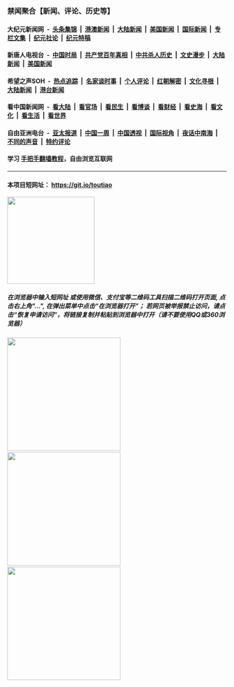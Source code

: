 ### 禁闻聚合【新闻、评论、历史等】

#### 大纪元新闻网 &nbsp;-&nbsp; [头条集锦](indexes/E头条集锦.md?t=03140331) &nbsp;|&nbsp; [港澳新闻](indexes/E港澳新闻.md?t=03140331)  &nbsp;|&nbsp; [大陆新闻](indexes/E大陆新闻.md?t=03140331) &nbsp;|&nbsp; [美国新闻](indexes/E美国新闻.md?t=03140331) &nbsp;|&nbsp; [国际新闻](indexes/E国际新闻.md?t=03140331) &nbsp;|&nbsp; [专栏文集](indexes/E专栏文集.md?t=03140331) &nbsp;|&nbsp; [纪元社论](indexes/E纪元社论.md?t=03140331) &nbsp;|&nbsp; [纪元特稿](indexes/E纪元特稿.md?t=03140331) 

#### 新唐人电视台 &nbsp;-&nbsp; [中国时局](indexes/N中国时局.md?t=03140331) &nbsp;|&nbsp; [共产党百年真相](indexes/N共产党百年真相.md?t=03140331) &nbsp;|&nbsp; [中共杀人历史](indexes/N中共杀人历史.md?t=03140331) &nbsp;|&nbsp; [文史漫步](indexes/N文史漫步.md?t=03140331) &nbsp;|&nbsp; [大陆新闻](indexes/N大陆新闻.md?t=03140331) &nbsp;|&nbsp; [美国新闻](indexes/N美国新闻.md?t=03140331)

#### 希望之声SOH &nbsp;-&nbsp; [热点追踪](indexes/H热点追踪.md?t=03140331) &nbsp;|&nbsp; [名家谈时事](indexes/H名家谈时事.md?t=03140331) &nbsp;|&nbsp; [个人评论](indexes/H个人评论.md?t=03140331)  &nbsp;|&nbsp; [红朝解密](indexes/H红朝解密.md?t=03140331) &nbsp;|&nbsp; [文化寻根](indexes/H文化寻根.md?t=03140331) &nbsp;|&nbsp; [大陆新闻](indexes/H大陆新闻.md?t=03140331) &nbsp;|&nbsp; [港台新闻](indexes/H港台新闻.md?t=03140331)

#### 看中国新闻网 &nbsp;-&nbsp; [看大陆](indexes/S看大陆.md?t=03140331) &nbsp;|&nbsp; [看官场](indexes/S看官场.md?t=03140331) &nbsp;|&nbsp; [看民生](indexes/S看民生.md?t=03140331)  &nbsp;|&nbsp; [看博谈](indexes/S看博谈.md?t=03140331) &nbsp;|&nbsp; [看财经](indexes/S看财经.md?t=03140331) &nbsp;|&nbsp; [看史海](indexes/S看史海.md?t=03140331) &nbsp;|&nbsp; [看文化](indexes/S看文化.md?t=03140331) &nbsp;|&nbsp; [看生活](indexes/S看生活.md?t=03140331) &nbsp;|&nbsp; [看世界](indexes/S看世界.md?t=03140331)

#### 自由亚洲电台 &nbsp;-&nbsp; [亚太报道](indexes/R亚太报道.md?t=03140331) &nbsp;|&nbsp; [中国一周](indexes/R中国一周.md?t=03140331) &nbsp;|&nbsp; [中国透视](indexes/R中国透视.md?t=03140331)  &nbsp;|&nbsp; [国际视角](indexes/R国际视角.md?t=03140331) &nbsp;|&nbsp; [夜话中南海](indexes/R夜话中南海.md?t=03140331) &nbsp;|&nbsp; [不同的声音](indexes/R不同的声音.md?t=03140331) &nbsp;|&nbsp; [特约评论](indexes/R特约评论.md?t=03140331)

#### 学习 [手把手翻墙教程](https://github.com/gfw-breaker/guides/wiki)，自由浏览互联网

----

#### 本项目短网址： https://git.io/toutiao
<img src="https://raw.githubusercontent.com/gfw-breaker/banned-news/master/scripts/img/qr.png" width="200px"/>  

##### 在浏览器中输入短网址 或使用微信、支付宝等二维码工具扫描二维码打开页面, 点击右上角"...", 在弹出菜单中点击“在浏览器打开”； 若网页被举报禁止访问，请点击“恢复申请访问”，将链接复制并粘贴到浏览器中打开（请不要使用QQ或360浏览器）

<img src="https://raw.githubusercontent.com/gfw-breaker/banned-news/master/scripts/img/1.png" width="260px"/> &nbsp; <img src="https://raw.githubusercontent.com/gfw-breaker/banned-news/master/scripts/img/2.png" width="260px"/> &nbsp; <img src="https://raw.githubusercontent.com/gfw-breaker/banned-news/master/scripts/img/3.png" width="260px"/>
